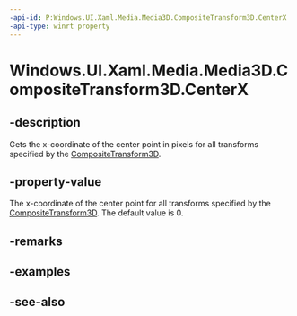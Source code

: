 ```yaml
---
-api-id: P:Windows.UI.Xaml.Media.Media3D.CompositeTransform3D.CenterX
-api-type: winrt property
---
```


<!-- Property syntax
public double CenterX { get;  set; }
-->

# Windows.UI.Xaml.Media.Media3D.CompositeTransform3D.CenterX

## -description
Gets the x-coordinate of the center point in pixels for all transforms specified by the [CompositeTransform3D](compositetransform3d.md).



## -property-value
The x-coordinate of the center point for all transforms specified by the [CompositeTransform3D](compositetransform3d.md). The default value is 0.

## -remarks

## -examples

## -see-also
